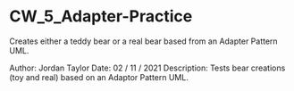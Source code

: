 # CW_5_Adapter-Practice
Creates either a teddy bear or a real bear based from an Adapter Pattern UML.

Author: Jordan Taylor
Date: 02 / 11 / 2021
Description: Tests bear creations (toy and real) based on an Adaptor Pattern UML.
